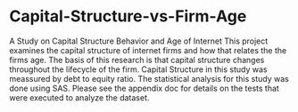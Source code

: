 # Capital-Structure-vs-Firm-Age
A Study on Capital Structure Behavior and Age of Internet 
This project examines the capital structure of internet firms and how that relates the the firms age. The basis of this research is that capital structure changes throughout the lifecycle of the firm. Capital Structure in this study was meassured by debt to equity ratio. The statistical analysis for this study was done using SAS. Please see the appendix doc for details on the tests that were executed to analyze the dataset.
